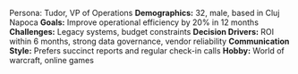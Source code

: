 Persona: Tudor, VP of Operations
   **Demographics:** 32, male, based in Cluj Napoca
   **Goals:** Improve operational efficiency by 20% in 12 months
   **Challenges:** Legacy systems, budget constraints
   **Decision Drivers:** ROI within 6 months, strong data governance, vendor reliability
   **Communication Style:** Prefers succinct reports and regular check-in calls 
   **Hobby:** World of warcraft, online games